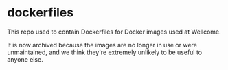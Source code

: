 # dockerfiles

This repo used to contain Dockerfiles for Docker images used at Wellcome.

It is now archived because the images are no longer in use or were unmaintained, and we think they're extremely unlikely to be useful to anyone else.

